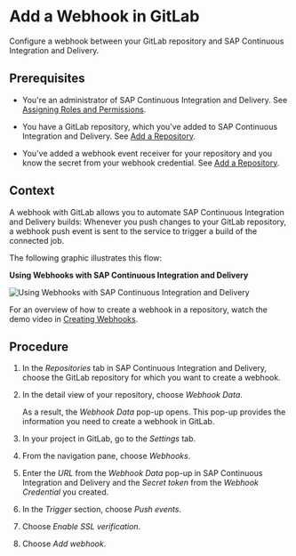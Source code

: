 <!-- loioe452155b949042baacab18db17295546 -->

# Add a Webhook in GitLab

Configure a webhook between your GitLab repository and SAP Continuous Integration and Delivery.



<a name="loioe452155b949042baacab18db17295546__prereq_xzc_ygr_qpb"/>

## Prerequisites

-   You're an administrator of SAP Continuous Integration and Delivery. See [Assigning Roles and Permissions](assigning-roles-and-permissions-c679ebd.md).

-   You have a GitLab repository, which you've added to SAP Continuous Integration and Delivery. See [Add a Repository](add-a-repository-fc55872.md).

-   You've added a webhook event receiver for your repository and you know the secret from your webhook credential. See [Add a Repository](add-a-repository-fc55872.md).




<a name="loioe452155b949042baacab18db17295546__context_zmm_grr_qpb"/>

## Context

A webhook with GitLab allows you to automate SAP Continuous Integration and Delivery builds: Whenever you push changes to your GitLab repository, a webhook push event is sent to the service to trigger a build of the connected job.

The following graphic illustrates this flow:

  
  
**Using Webhooks with SAP Continuous Integration and Delivery**

![Using Webhooks with SAP Continuous Integration and Delivery](images/Webhooks_e0bceaa.png "Using Webhooks with SAP Continuous Integration and
                            Delivery")

For an overview of how to create a webhook in a repository, watch the demo video in [Creating Webhooks](creating-webhooks-a273cff.md).



<a name="loioe452155b949042baacab18db17295546__steps_bgk_4rr_qpb"/>

## Procedure

1.  In the *Repositories* tab in SAP Continuous Integration and Delivery, choose the GitLab repository for which you want to create a webhook.

2.  In the detail view of your repository, choose *Webhook Data*.

    As a result, the *Webhook Data* pop-up opens. This pop-up provides the information you need to create a webhook in GitLab.

3.  In your project in GitLab, go to the *Settings* tab.

4.  From the navigation pane, choose *Webhooks*.

5.  Enter the *URL* from the *Webhook Data* pop-up in SAP Continuous Integration and Delivery and the *Secret token* from the *Webhook Credential* you created.

6.  In the *Trigger* section, choose *Push events*.

7.  Choose *Enable SSL verification*.

8.  Choose *Add webhook*.


